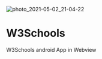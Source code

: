 ![photo_2021-05-02_21-04-22](https://user-images.githubusercontent.com/74868970/116820704-f1311500-ab93-11eb-9105-4600c36e1254.jpg)


# W3Schools
W3Schools android App in Webview

